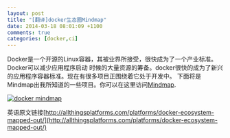 ```yaml
---
layout: post
title: "[翻译]docker生态圈Mindmap"
date: 2014-03-18 08:01:09 +1100
comments: true
categories: [docker,ci]
---
```

Docker是一个开源的Linux容器，其被业界所接受，很快成为了一个产业标准。Docker可以减少应用程序启动
时候的大量资源的筹备。docker很快的成为了新兴的应用程序容器标准。现在有很多项目正围绕着它处于开发中。
下面将是Mindmap出我所知道的一些项目。你可以在这里访问[Mindmap](http://www.mindmeister.com/389671722/docker-ecosystem).


[![docker mindmap](http://i0.wp.com/allthingsplatforms.com/wp-content/uploads/2014/03/Docker-Ecosystem-v0.1.png?resize=717%2C432)](http://i0.wp.com/allthingsplatforms.com/wp-content/uploads/2014/03/Docker-Ecosystem-v0.1.png?resize=717%2C432)

英语原文链接[http://allthingsplatforms.com/platforms/docker-ecosystem-mapped-out/](http://allthingsplatforms.com/platforms/docker-ecosystem-mapped-out/)
